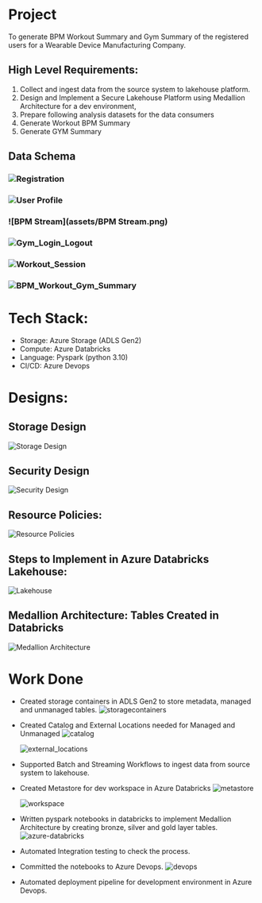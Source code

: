 # Project
To generate BPM Workout Summary and Gym Summary of the registered users for a Wearable Device Manufacturing Company.

## High Level Requirements:
1. Collect and ingest data from the source system to lakehouse platform.
2. Design and Implement a Secure Lakehouse Platform using Medallion Architecture for a dev environment,
3. Prepare following analysis datasets for the data consumers
4. Generate Workout BPM Summary
5. Generate GYM Summary


## Data Schema
### ![Registration](assets/Registration.png)
### ![User Profile](assets/UserProfile.png)
### ![BPM Stream](assets/BPM Stream.png)
### ![Gym_Login_Logout](assets/Login_Logout.png)
### ![Workout_Session](assets/workout_session.png)
### ![BPM_Workout_Gym_Summary](assets/BPM_Workout_Gym_Summary.png)

# Tech Stack:
- Storage: Azure Storage (ADLS Gen2)
- Compute: Azure Databricks
- Language: Pyspark (python 3.10)
- CI/CD: Azure Devops

# Designs:
## Storage Design
![Storage Design](assets/Storage_Design.png)

## Security Design
![Security Design](assets/Implement_Data_Security.png)

## Resource Policies:
![Resource Policies](assets/Implement_resource_policies.png)

## Steps to Implement in Azure Databricks Lakehouse:
![Lakehouse](assets/Implement_Lakehouse_Infrastructure.png)

## Medallion Architecture: Tables Created in Databricks
![Medallion Architecture](assets/Medallion_Architecture.png)

# Work Done
- Created storage containers in ADLS Gen2 to store metadata, managed and unmanaged tables.
  ![storagecontainers](assets/storagecontainers.png)
  
- Created Catalog and External Locations needed for Managed and Unmanaged
  ![catalog](assets/catalog.png)
  
  ![external_locations](assets/external_locations.png)
  
- Supported Batch and Streaming Workflows to ingest data from source system to lakehouse.
- Created Metastore for dev workspace in Azure Databricks
  ![metastore](assets/metastore.png)
  
  ![workspace](assets/workspace.png)
  
- Written pyspark notebooks in databricks to implement Medallion Architecture by creating bronze, silver and gold layer tables.
  ![azure-databricks](assets/azure-databricks.png)
  
- Automated Integration testing to check the process.
- Committed the notebooks to Azure Devops.
  ![devops](assets/devops.png)
  
- Automated deployment pipeline for development environment in Azure Devops.
  
